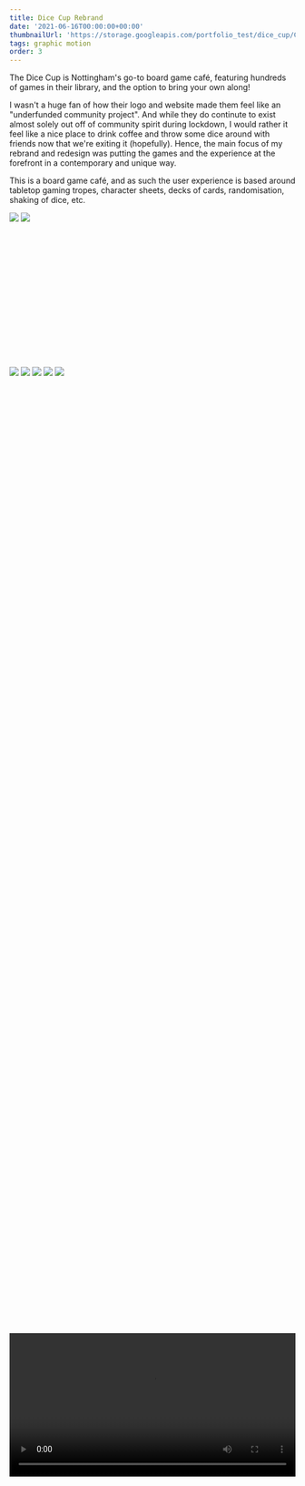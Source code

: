 ```yaml
---
title: Dice Cup Rebrand
date: '2021-06-16T00:00:00+00:00'
thumbnailUrl: 'https://storage.googleapis.com/portfolio_test/dice_cup/Cover.png'
tags: graphic motion
order: 3
---
```


The Dice Cup is Nottingham's go-to board game café, featuring hundreds of games in their library, and the option to bring your own along!

I wasn't a huge fan of how their logo and website made them feel like an "underfunded community project". And while they do continute to exist almost solely out off of community spirit during lockdown, I would rather it feel like a nice place to drink coffee and throw some dice around with friends now that we're exiting it (hopefully). Hence, the main focus of my rebrand and redesign was putting the games and the experience at the forefront in a contemporary and unique way. 

This is a board game café, and as such the user experience is based around tabletop gaming tropes, character sheets, decks of cards, randomisation, shaking of dice, etc. 

<img src="https://storage.googleapis.com/portfolio_test/dice_cup/Board-01.png" class="folio">

<img src="https://storage.googleapis.com/portfolio_test/dice_cup/Board-02.png" class="folio">

<video controls="controls" style="width:auto; max-width:60vw; min-width:100%; position: relative; top:50%; left:50%; transform:translate(-50%,0);">
    <source src="https://storage.googleapis.com/portfolio_test/dice_cup/web-demo.mp4">
</video>

<img src="https://storage.googleapis.com/portfolio_test/dice_cup/Board-03.png" class=folio>

<img src="https://storage.googleapis.com/portfolio_test/dice_cup/Board-04.png" class=folio>

<img src="https://storage.googleapis.com/portfolio_test/dice_cup/Board-05.png" class=folio>

<img src="https://storage.googleapis.com/portfolio_test/dice_cup/Board-06.png" class=folio>

<img src="https://storage.googleapis.com/portfolio_test/dice_cup/Board-07.png" class=folio>